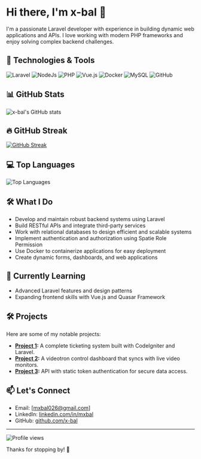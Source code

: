 # Hi there, I'm x-bal 👋

I'm a passionate Laravel developer with experience in building dynamic web applications and APIs. I love working with modern PHP frameworks and enjoy solving complex backend challenges.

## 🔧 Technologies & Tools
![Laravel](https://img.shields.io/badge/-Laravel-red?style=flat-square&logo=laravel)
![NodeJs](https://img.shields.io/badge/-NodeJs-green?style=flat-square&logo=nodejs)
![PHP](https://img.shields.io/badge/-PHP-777BB4?style=flat-square&logo=php)
![Vue.js](https://img.shields.io/badge/-Vue.js-4FC08D?style=flat-square&logo=vue.js)
![Docker](https://img.shields.io/badge/-Docker-2496ED?style=flat-square&logo=docker)
![MySQL](https://img.shields.io/badge/-MySQL-4479A1?style=flat-square&logo=mysql)
![GitHub](https://img.shields.io/badge/-GitHub-181717?style=flat-square&logo=github)

## 📊 GitHub Stats
![x-bal's GitHub stats](https://github-readme-stats.vercel.app/api?username=x-bal&show_icons=true&theme=radical)

## 🔥 GitHub Streak
[![GitHub Streak](https://streak-stats.demolab.com?user=x-bal&theme=radical)](https://git.io/streak-stats)

## 💻 Top Languages
![Top Languages](https://github-readme-stats.vercel.app/api/top-langs/?username=x-bal&layout=compact&theme=radical)

## 🛠️ What I Do
- Develop and maintain robust backend systems using Laravel
- Build RESTful APIs and integrate third-party services
- Work with relational databases to design efficient and scalable systems
- Implement authentication and authorization using Spatie Role Permission
- Use Docker to containerize applications for easy deployment
- Create dynamic forms, dashboards, and web applications

## 🌱 Currently Learning
- Advanced Laravel features and design patterns
- Expanding frontend skills with Vue.js and Quasar Framework

## 🛠️ Projects
Here are some of my notable projects:
- **[Project 1](#):** A complete ticketing system built with CodeIgniter and Laravel.
- **[Project 2](#):** A videotron control dashboard that syncs with live video monitors.
- **[Project 3](#):** API with static token authentication for secure data access.

## 📫 Let's Connect
- Email: [mxbal026@gmail.com]
- LinkedIn: [linkedin.com/in/mxbal](#)
- GitHub: [github.com/x-bal](https://github.com/x-bal)

---

![Profile views](https://komarev.com/ghpvc/?username=x-bal&color=blue&style=flat-square)

Thanks for stopping by! 🚀

